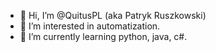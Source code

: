 - 👋 Hi, I’m @QuitusPL (aka Patryk Ruszkowski)
- 👀 I’m interested in automatization.
- 🌱 I’m currently learning python, java, c#.

<!---
QuitusPL/QuitusPL is a ✨ special ✨ repository because its `README.md` (this file) appears on your GitHub profile.
You can click the Preview link to take a look at your changes.
--->
